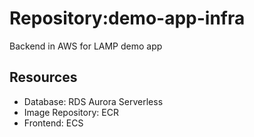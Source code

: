 # Repository:demo-app-infra

Backend in AWS for LAMP demo app

## Resources

* Database: RDS Aurora Serverless
* Image Repository: ECR
* Frontend: ECS
